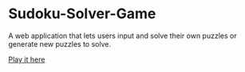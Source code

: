 # Sudoku-Solver-Game

A web application that lets users input and solve their own puzzles or generate new puzzles to solve.


[Play it here](https://moonlit-centaur-2c0fac.netlify.app/)
